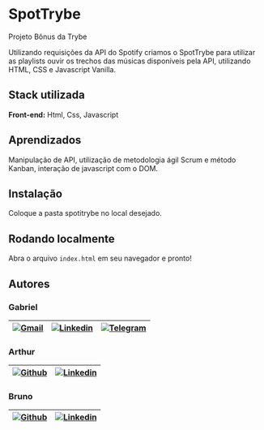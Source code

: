 # SpotTrybe
Projeto Bônus da Trybe

Utilizando requisições da API do Spotify criamos o SpotTrybe para utilizar as playlists ouvir os trechos das músicas disponíveis pela API, utilizando HTML, CSS e Javascript Vanilla.
## Stack utilizada

**Front-end:** Html, Css, Javascript

## Aprendizados

Manipulação de API, utilização de metodologia ágil Scrum e método Kanban, interação de javascript com o DOM.
## Instalação

Coloque a pasta spotitrybe no local desejado.
## Rodando localmente

Abra o arquivo `index.html` em seu navegador e pronto!

## Autores
### Gabriel

| [![Gmail](https://img.shields.io/badge/Gmail-D14836?style=for-the-badge&logo=gmail&logoColor=white)](mailto:gabrielpbenedicto@gmail.com) | [![Linkedin](https://img.shields.io/badge/LinkedIn-0077B5?style=for-the-badge&logo=linkedin&logoColor=white)](https://www.linkedin.com/in/gabrielbenedicto/) | [![Telegram](https://img.shields.io/badge/Telegram-2CA5E0?style=for-the-badge&logo=telegram&logoColor=white)](https://t.me/gabrielbenedicto) |
| ------|-------|-----|

### Arthur

| [![Github](https://img.shields.io/badge/GitHub-100000?style=for-the-badge&logo=github&logoColor=white)](https://github.com/arturholiv) |  [![Linkedin](https://img.shields.io/badge/LinkedIn-0077B5?style=for-the-badge&logo=linkedin&logoColor=white)](https://www.linkedin.com/in/arturholiv/) |
| ------ | ------- |


### Bruno

| [![Github](https://img.shields.io/badge/GitHub-100000?style=for-the-badge&logo=github&logoColor=white)](https://github.com/BrunoCBart) |  [![Linkedin](https://img.shields.io/badge/LinkedIn-0077B5?style=for-the-badge&logo=linkedin&logoColor=white)](https://www.linkedin.com/in/brunobartolomeu/) |
| ------ | ------- |

